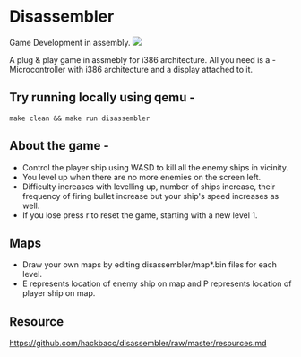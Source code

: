 # Disassembler
Game Development in assembly.
![](https://github.com/hackbacc/disassembler/raw/master/progress.gif)  

A plug & play game in assmebly for i386 architecture. All you need is a -  
Microcontroller with i386 architecture and a display attached to it.

## Try running locally using qemu -
```shell
make clean && make run disassembler
```

## About the game - 
* Control the player ship using WASD to kill all the enemy ships in vicinity. 
* You level up when there are no more enemies on the screen left.
* Difficulty increases with levelling up, number of ships increase, their frequency of firing bullet increase but your ship's speed increases as well.
* If you lose press r to reset the game, starting with a new level 1.

## Maps
* Draw your own maps by editing disassembler/map*.bin files for each level.
* E represents location of enemy ship on map and P represents location of player ship on map. 

## Resource 
https://github.com/hackbacc/disassembler/raw/master/resources.md

